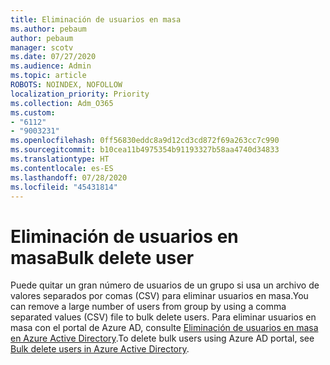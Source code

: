 ```yaml
---
title: Eliminación de usuarios en masa
ms.author: pebaum
author: pebaum
manager: scotv
ms.date: 07/27/2020
ms.audience: Admin
ms.topic: article
ROBOTS: NOINDEX, NOFOLLOW
localization_priority: Priority
ms.collection: Adm_O365
ms.custom:
- "6112"
- "9003231"
ms.openlocfilehash: 0ff56830eddc8a9d12cd3cd872f69a263cc7c990
ms.sourcegitcommit: b10cea11b4975354b91193327b58aa4740d34833
ms.translationtype: HT
ms.contentlocale: es-ES
ms.lasthandoff: 07/28/2020
ms.locfileid: "45431814"
---
```

# <a name="bulk-delete-user"></a><span data-ttu-id="d6977-102">Eliminación de usuarios en masa</span><span class="sxs-lookup"><span data-stu-id="d6977-102">Bulk delete user</span></span>

<span data-ttu-id="d6977-103">Puede quitar un gran número de usuarios de un grupo si usa un archivo de valores separados por comas (CSV) para eliminar usuarios en masa.</span><span class="sxs-lookup"><span data-stu-id="d6977-103">You can remove a large number of users from group by using a comma separated values (CSV) file to bulk delete users.</span></span> <span data-ttu-id="d6977-104">Para eliminar usuarios en masa con el portal de Azure AD, consulte [Eliminación de usuarios en masa en Azure Active Directory](https://docs.microsoft.com/azure/active-directory/users-groups-roles/users-bulk-delete).</span><span class="sxs-lookup"><span data-stu-id="d6977-104">To delete bulk users using Azure AD portal, see [Bulk delete users in Azure Active Directory](https://docs.microsoft.com/azure/active-directory/users-groups-roles/users-bulk-delete).</span></span>